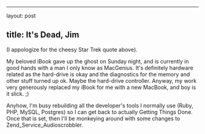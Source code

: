 <hr />

<p>layout: post</p>

<h2>title: It's Dead, Jim</h2>

<p>
(I appologize for the cheesy Star Trek quote above).
</p>

<p>
My beloved iBook gave up the ghost on Sunday night, and is currently in good hands with a man I only know as MacGenius.  It's definitely hardware related as the hard-drive is okay and the diagnostics for the memory and other stuff turned up ok.  Maybe the hard-drive controller.  Anyway, my work very generously replaced my iBook for me with a new MacBook, and boy is it slick. ;)
</p>

<p>
Anyhow, I'm busy rebuilding all the developer's tools I normally use (Ruby, PHP, MySQL, Postgres) so I can get back to actually Getting Things Done.  Once that is set, then I'll be monkeying around with some changes to Zend_Service_Audioscrobbler.
</p>
